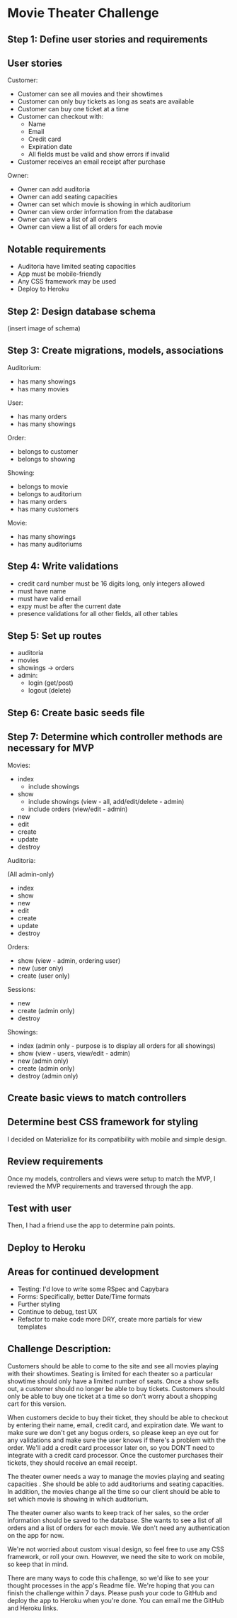# Movie Theater Challenge

## Step 1: Define user stories and requirements

## User stories

Customer:

- Customer can see all movies and their showtimes
- Customer can only buy tickets as long as seats are available
- Customer can buy one ticket at a time
- Customer can checkout with:
  - Name
  - Email
  - Credit card
  - Expiration date
  - All fields must be valid and show errors if invalid
- Customer receives an email receipt after purchase

Owner:

- Owner can add auditoria
- Owner can add seating capacities
- Owner can set which movie is showing in which auditorium
- Owner can view order information from the database
- Owner can view a list of all orders
- Owner can view a list of all orders for each movie

## Notable requirements

- Auditoria have limited seating capacities
- App must be mobile-friendly
- Any CSS framework may be used
- Deploy to Heroku

## Step 2: Design database schema

(insert image of schema)

## Step 3: Create migrations, models, associations

Auditorium:

- has many showings
- has many movies

User:

- has many orders
- has many showings

Order:

- belongs to customer
- belongs to showing

Showing:

- belongs to movie
- belongs to auditorium
- has many orders
- has many customers

Movie:

- has many showings
- has many auditoriums

## Step 4: Write validations

- credit card number must be 16 digits long, only integers allowed
- must have name
- must have valid email
- expy must be after the current date
- presence validations for all other fields, all other tables

## Step 5: Set up routes

- auditoria
- movies
- showings -> orders
- admin:
  - login (get/post)
  - logout (delete)

## Step 6: Create basic seeds file

## Step 7: Determine which controller methods are necessary for MVP

Movies:

- index
  - include showings
- show
  - include showings
    (view - all, add/edit/delete - admin)
  - include orders
    (view/edit - admin)
- new
- edit
- create
- update
- destroy

Auditoria:

(All admin-only)
- index
- show
- new
- edit
- create
- update
- destroy

Orders:

- show
  (view - admin, ordering user)
- new
  (user only)
- create
  (user only)

Sessions:

- new
- create
  (admin only)
- destroy

Showings:

- index
  (admin only - purpose is to display all orders for all showings)
- show
  (view - users,
  view/edit - admin)
- new
  (admin only)
- create
  (admin only)
- destroy
  (admin only)

## Create basic views to match controllers

## Determine best CSS framework for styling

I decided on Materialize for its compatibility with mobile and simple design.

## Review requirements

Once my models, controllers and views were setup to match the MVP, I reviewed the MVP requirements and traversed through the app.

## Test with user

Then, I had a friend use the app to determine pain points.

## Deploy to Heroku

## Areas for continued development

- Testing: I'd love to write some RSpec and Capybara
- Forms: Specifically, better Date/Time formats
- Further styling
- Continue to debug, test UX
- Refactor to make code more DRY, create more partials for view templates

## Challenge Description:

Customers should be able to come to the site and see all movies playing with their showtimes. Seating is limited for each theater so a particular showtime should only have a limited number of seats. Once a show sells out, a customer should no longer be able to buy tickets. Customers should only be able to buy one ticket at a time so don't worry about a shopping cart for this version.

When customers decide to buy their ticket, they should be able to checkout by entering their name, email, credit card, and expiration date. We want to make sure we don't get any bogus orders, so please keep an eye out for any validations and make sure the user knows if there's a problem with the order. We'll add a credit card processor later on, so you DON’T need to integrate with a credit card processor. Once the customer purchases their tickets, they should receive an email receipt.

The theater owner needs a way to manage the movies playing and seating capacities . She should be able to add auditoriums and seating capacities. In addition, the movies change all the time so our client should be able to set which movie is showing in which auditorium.

The theater owner also wants to keep track of her sales, so the order information should be saved to the database. She wants to see a list of all orders and a list of orders for each movie. We don't need any authentication on the app for now.

We're not worried about custom visual design, so feel free to use any CSS framework, or roll your own. However, we need the site to work on mobile, so keep that in mind.

There are many ways to code this challenge, so we'd like to see your thought processes in the app's Readme file. We're hoping that you can finish the challenge within 7 days. Please push your code to GitHub and deploy the app to Heroku when you're done. You can email me the GitHub and Heroku links.